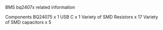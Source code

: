 BMS bq2407x related information

Components 
BQ24075 x 1
USB C x 1
Variety of SMD Resistors x 17
Variety of SMD capacitors x 5
